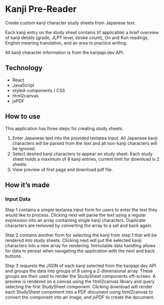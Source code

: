 # Kanji Pre-Reader
Create custom kanji character study sheets from Japanese text. 

Each kanji entry on the study sheet contains (if applicable) a brief overview of kanji details (grade, JLPT level, stroke count), On and Kun readings, English meaning translation, and an area to practice writing. 

All kanji character information is from the kanjiapi.dev API. 

## Technology 
- React
- JavaScript 
- styled-components / CSS
- html2canvas
- jsPDF

## How to use
This application has three steps for creating study sheets. 
1. Enter Japanese text into the provided textarea input. 
All Japanese kanji characters will be parsed from the text and all non-kanji characters will be ignored. 
2. Select desired kanji characters to appear on study sheet. 
Each study sheet holds a maximum of 8 kanji entries, current limit for download is 2 sheets. 
3. View preview of first page and download pdf file. 

## How it’s made
### Input Data
Step 1 contains a simple textarea input form for users to enter the text they would like to process. 
Clicking next will parse the text using a regular expression into an array containing single kanji characters.
Duplicate characters are removed by converting the array to a set and back again.

Step 2 contains another form for selecting the kanji from step 1 that will be rendered into study sheets.
Clicking next will put the selected kanji characters into a new array for rendering.
Immutable data handling allows for data to persist when navigating the application with the next and back buttons.

Step 3 requests the JSON of each kanji selected from the kanjiapi.dev API and groups the data into groups of 8 using a 2-dimensional array.
These groups are then used to render the StudySheet components off-screen.
A preview is rendered on a canvas using the html2canvas library and query selecting the first StudySheet component.
Clicking download will render each StudySheet component into a PDF document using html2canvas to convert the component into an image, and jsPDF to create the document.
